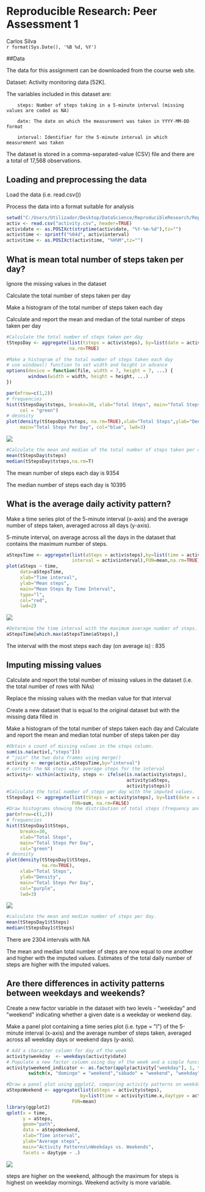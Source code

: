 # Reproducible Research: Peer Assessment 1
Carlos Silva  
`r format(Sys.Date(), '%B %d, %Y')`  

##Data

The data for this assignment can be downloaded from the course web site.

Dataset: Activity monitoring data [52K]. 

The variables included in this dataset are:

        steps: Number of steps taking in a 5-minute interval (missing values are coded as NA)

        date: The date on which the measurement was taken in YYYY-MM-DD format

        interval: Identifier for the 5-minute interval in which measurement was taken

The dataset is stored in a comma-separated-value (CSV) file and there are a total of 17,568 observations.


## Loading and preprocessing the data

Load the data (i.e. read.csv())

Process the data into a format suitable for analysis


```r
setwd("C:/Users/Utilizador/Desktop/DataScience/ReproducibleResearch/RepData_PeerAssessment1")
activ <- read.csv("activity.csv", header=TRUE)
activ$date <- as.POSIXct(strptime(activ$date, "%Y-%m-%d"),tz="")
activ$time <- sprintf("%04d", activ$interval)
activ$time <- as.POSIXct(activ$time, "%H%M",tz="")
```


## What is mean total number of steps taken per day?

Ignore the missing values in the dataset

Calculate the total number of steps taken per day

Make a histogram of the total number of steps taken each day

Calculate and report the mean and median of the total number of steps taken per day


```r
#Calculate the total number of steps taken per day
tStepsDay <- aggregate(list(tsteps = activ$steps), by=list(date = activ$date),FUN=sum,
                       na.rm=TRUE)

#Make a histogram of the total number of steps taken each day
# use windows() function to set width and height in advance
options(device = function(file, width = 7, height = 7, ...) {
        windows(width = width, height = height, ...)
})

par(mfrow=c(1,2))
# frequencies
hist(tStepsDay$tsteps, breaks=30, xlab="Total Steps", main="Total Steps Per Day", 
     col = "green")
# desnsity
plot(density(tStepsDay$tsteps, na.rm=TRUE),xlab="Total Steps",ylab="Density",
     main="Total Steps Per Day", col="blue", lwd=3)
```

![](PA1_template_files/figure-html/meanSteps-1.png)<!-- -->

```r
#Calculate the mean and median of the total number of steps taken per day
mean(tStepsDay$tsteps)
median(tStepsDay$tsteps,na.rm=T)
```
The mean number of steps each day is 9354

The median number of steps each day is 10395


## What is the average daily activity pattern?

Make a time series plot of the 5-minute interval (x-axis) and the average number of steps taken, averaged across all days (y-axis).

5-minute interval, on average across all the days in the dataset that contains the maximum number of steps.


```r
aStepsTime <- aggregate(list(aSteps = activ$steps),by=list(time = activ$time, 
                        interval = activ$interval),FUN=mean,na.rm=TRUE)
plot(aSteps ~ time,
     data=aStepsTime,
     xlab="Time interval",
     ylab="Mean steps",
     main="Mean Steps By Time Interval",
     type="l",
     col="red",
     lwd=2)
```

![](PA1_template_files/figure-html/averageSteps-1.png)<!-- -->

```r
#Determine the time interval with the maximum average number of steps.
aStepsTime[which.max(aStepsTime$aSteps),]
```
The interval with the most steps each day (on average is) : 835


## Imputing missing values

Calculate and report the total number of missing values in the dataset (i.e. the total number of rows with NAs)

Replace the missing values with the median value for that interval

Create a new dataset that is equal to the original dataset but with the missing data filled in

Make a histogram of the total number of steps taken each day and Calculate and report the mean and median total number of steps taken per day


```r
#Obtain a count of missing values in the steps column.
sum(is.na(activ[,"steps"]))
# "join" the two data frames using merge()
activity <- merge(activ,aStepsTime,by="interval")
# correct the NA steps with average steps for the interval
activity<- within(activity, steps <- ifelse(is.na(activity$steps), 
                                            activity$aSteps,
                                            activity$steps))
#Calculate the total number of steps per day with the imputed values.
tStepsDay1 <- aggregate(list(tSteps = activity$steps), by=list(date = activity$date),
                        FUN=sum, na.rm=FALSE)
#Draw histograms showing the distribution of total steps (frequency and density) with the imputed values.
par(mfrow=c(1,2))
# frequencies
hist(tStepsDay1$tSteps,
     breaks=30,
     xlab="Total Steps",
     main="Total Steps Per Day",
     col="green")
# desnsity
plot(density(tStepsDay1$tSteps,
             na.rm=TRUE),
     xlab="Total Steps",
     ylab="Density",
     main="Total Steps Per Day",     
     col="purple",
     lwd=3)
```

![](PA1_template_files/figure-html/NA-1.png)<!-- -->

```r
#calculate the mean and median number of steps per day.
mean(tStepsDay1$tSteps)
median(tStepsDay1$tSteps)
```
There are 2304 intervals with NA

The mean and median total number of steps are now equal to one another and higher with the imputed values. Estimates of the total daily number of steps are higher with the imputed values.


## Are there differences in activity patterns between weekdays and weekends?

Create a new factor variable in the dataset with two levels - "weekday" and "weekend" indicating whether a given date is a weekday or weekend day.

Make a panel plot containing a time series plot (i.e. type = "l") of the 5-minute interval (x-axis) and the average number of steps taken, averaged across all weekday days or weekend days (y-axis).


```r
# Add a character column for day of the week
activity$weekday  <- weekdays(activity$date)
# Populate a new factor column using day of the week and a simple function
activity$weekend_indicator <- as.factor(apply(activity["weekday"], 1, function(x) {
        switch(x, "domingo" = "weekend","sábado" = "weekend", "weekday")}))

#Draw a panel plot using ggplot2, comparing activity patterns on weekdays and weekends.
aStepsWeekend <- aggregate(list(aSteps = activity$steps),
                           by=list(time = activity$time.x,daytype = activity$weekend_indicator),
                        FUN=mean)
library(ggplot2)
qplot(x = time,
      y = aSteps,
      geom="path",
      data = aStepsWeekend, 
      xlab="Time interval",
      ylab="Average steps",
      main="Activity Patterns\nWeekdays vs. Weekends",
      facets = daytype ~ .)
```

![](PA1_template_files/figure-html/weekends-1.png)<!-- -->

steps are higher on the weekend, although the maximum for steps is highest on 
weekday mornings. Weekend activity is more variable.
